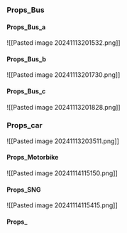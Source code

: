 ### Props_Bus
#### Props_Bus_a
![[Pasted image 20241113201532.png]]

#### Props_Bus_b
![[Pasted image 20241113201730.png]]

#### Props_Bus_c
![[Pasted image 20241113201828.png]]

### Props_car
![[Pasted image 20241113203511.png]]

#### Props_Motorbike
![[Pasted image 20241114115150.png]]

#### Props_SNG
![[Pasted image 20241114115415.png]]

#### Props_